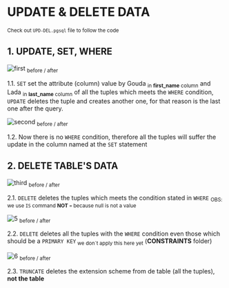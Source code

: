 # UPDATE & DELETE DATA

<sub> Check out `UPD-DEL.pgsql` file  to follow the code</sub>

## 1. UPDATE, SET, WHERE
![first](https://github.com/RogerCL24/pgSQL/assets/90930371/00c6be9c-d82b-4737-8949-e4e574a0f02b)
<sub>before / after </sub>

1.1. `SET` set the attribute (column) value by Gouda <sub>in **first_name** column</sub> and Lada <sub>in **last_name** column</sub> of all the tuples which meets the `WHERE` condition, `UPDATE` deletes the tuple and creates another one, for that reason is the last one after the query.

![second](https://github.com/RogerCL24/pgSQL/assets/90930371/a4d9a8a7-e839-4325-bb1c-5bb50c158e85)
<sub>before / after </sub>

1.2. Now there is no `WHERE` condition, therefore all the tuples will suffer the update in the column named at the `SET` statement

## 2. DELETE TABLE'S DATA
![third](https://github.com/RogerCL24/pgSQL/assets/90930371/0c7eb9e7-f2a0-4f2a-9f74-2690967fa3ab)
<sub>before / after </sub>

2.1. `DELETE` deletes the tuples which meets the condition stated in `WHERE` <sub>OBS: we use `IS` command **NOT** `=` because null is not a value</sub>

![5](https://github.com/RogerCL24/pgSQL/assets/90930371/86c9a4df-1d49-40b0-af16-5afce37f6071)
<sub>before / after </sub>

2.2. `DELETE` deletes all the tuples with the `WHERE` condition even those which should be a `PRIMARY KEY`<sub> we don`t apply this here yet</sub> (**CONSTRAINTS** folder)

![6](https://github.com/RogerCL24/pgSQL/assets/90930371/6e1e0caf-a4bc-43ab-b87b-58d90558a870)
<sub>before / after </sub>

2.3. `TRUNCATE` deletes the extension scheme from de table (all the tuples), **not the table**
